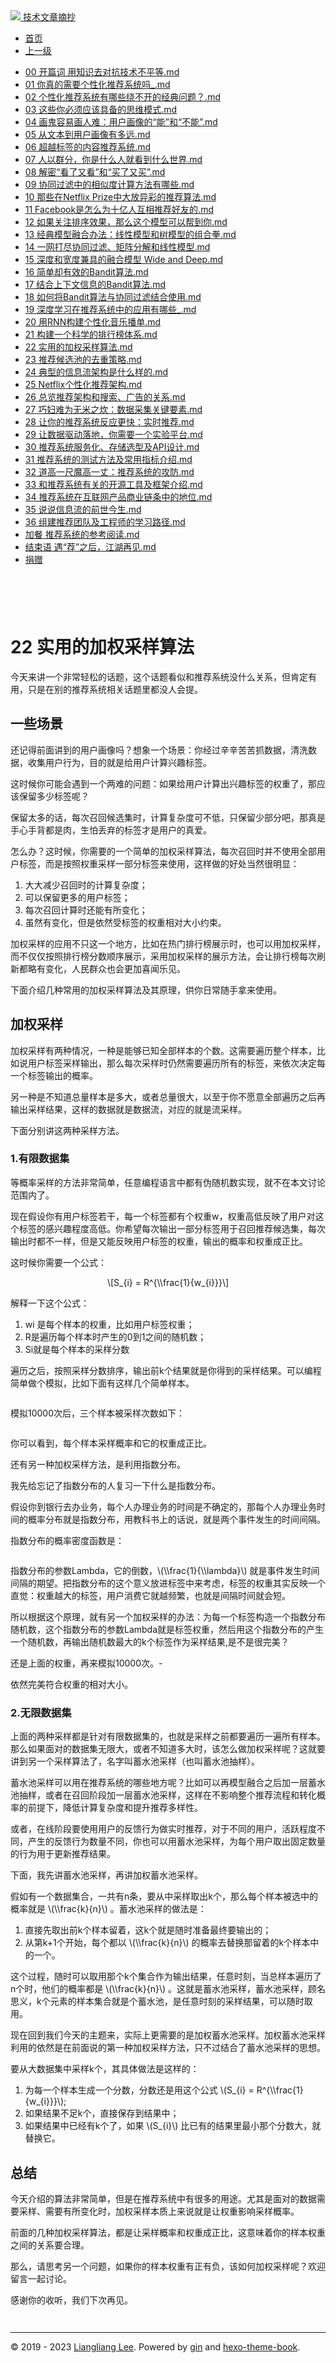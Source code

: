 <!DOCTYPE html>

<html xmlns="http://www.w3.org/1999/xhtml">
<head>
<head>
<meta content="text/html; charset=utf-8" http-equiv="Content-Type"/>
<meta content="width=device-width, initial-scale=1, maximum-scale=1.0, user-scalable=no" name="viewport"/>
<meta content="zh-cn" http-equiv="content-language"/>
<meta content="22 实用的加权采样算法" name="description"/>
<link href="/static/favicon.png" rel="icon"/>
<title>22 实用的加权采样算法 </title>
<link href="/static/index.css" rel="stylesheet"/>
<link href="/static/highlight.min.css" rel="stylesheet"/>
<script src="/static/highlight.min.js"></script>
<meta content="Hexo 4.2.0" name="generator"/>

</head>
<body>
<div class="book-container">
<div class="book-sidebar">
<div class="book-brand">
<a href="/">
<img src="/static/favicon.png"/>
<span>技术文章摘抄</span>
</a>
</div>
<div class="book-menu uncollapsible">
<ul class="uncollapsible">
<li><a class="current-tab" href="/">首页</a></li>
<li><a href="../">上一级</a></li>
</ul>
<ul class="uncollapsible">
<li>
<a class="menu-item" href="/%e4%b8%93%e6%a0%8f/%e6%8e%a8%e8%8d%90%e7%b3%bb%e7%bb%9f%e4%b8%89%e5%8d%81%e5%85%ad%e5%bc%8f/00%20%e5%bc%80%e7%af%87%e8%af%8d%20%e7%94%a8%e7%9f%a5%e8%af%86%e5%8e%bb%e5%af%b9%e6%8a%97%e6%8a%80%e6%9c%af%e4%b8%8d%e5%b9%b3%e7%ad%89.md" id="00 开篇词 用知识去对抗技术不平等.md">00 开篇词 用知识去对抗技术不平等.md</a>
</li>
<li>
<a class="menu-item" href="/%e4%b8%93%e6%a0%8f/%e6%8e%a8%e8%8d%90%e7%b3%bb%e7%bb%9f%e4%b8%89%e5%8d%81%e5%85%ad%e5%bc%8f/01%20%e4%bd%a0%e7%9c%9f%e7%9a%84%e9%9c%80%e8%a6%81%e4%b8%aa%e6%80%a7%e5%8c%96%e6%8e%a8%e8%8d%90%e7%b3%bb%e7%bb%9f%e5%90%97_.md" id="01 你真的需要个性化推荐系统吗_.md">01 你真的需要个性化推荐系统吗_.md</a>
</li>
<li>
<a class="menu-item" href="/%e4%b8%93%e6%a0%8f/%e6%8e%a8%e8%8d%90%e7%b3%bb%e7%bb%9f%e4%b8%89%e5%8d%81%e5%85%ad%e5%bc%8f/02%20%e4%b8%aa%e6%80%a7%e5%8c%96%e6%8e%a8%e8%8d%90%e7%b3%bb%e7%bb%9f%e6%9c%89%e5%93%aa%e4%ba%9b%e7%bb%95%e4%b8%8d%e5%bc%80%e7%9a%84%e7%bb%8f%e5%85%b8%e9%97%ae%e9%a2%98%ef%bc%9f.md" id="02 个性化推荐系统有哪些绕不开的经典问题？.md">02 个性化推荐系统有哪些绕不开的经典问题？.md</a>
</li>
<li>
<a class="menu-item" href="/%e4%b8%93%e6%a0%8f/%e6%8e%a8%e8%8d%90%e7%b3%bb%e7%bb%9f%e4%b8%89%e5%8d%81%e5%85%ad%e5%bc%8f/03%20%e8%bf%99%e4%ba%9b%e4%bd%a0%e5%bf%85%e9%a1%bb%e5%ba%94%e8%af%a5%e5%85%b7%e5%a4%87%e7%9a%84%e6%80%9d%e7%bb%b4%e6%a8%a1%e5%bc%8f.md" id="03 这些你必须应该具备的思维模式.md">03 这些你必须应该具备的思维模式.md</a>
</li>
<li>
<a class="menu-item" href="/%e4%b8%93%e6%a0%8f/%e6%8e%a8%e8%8d%90%e7%b3%bb%e7%bb%9f%e4%b8%89%e5%8d%81%e5%85%ad%e5%bc%8f/04%20%e7%94%bb%e9%ac%bc%e5%ae%b9%e6%98%93%e7%94%bb%e4%ba%ba%e9%9a%be%ef%bc%9a%e7%94%a8%e6%88%b7%e7%94%bb%e5%83%8f%e7%9a%84%e2%80%9c%e8%83%bd%e2%80%9d%e5%92%8c%e2%80%9c%e4%b8%8d%e8%83%bd%e2%80%9d.md" id="04 画鬼容易画人难：用户画像的“能”和“不能”.md">04 画鬼容易画人难：用户画像的“能”和“不能”.md</a>
</li>
<li>
<a class="menu-item" href="/%e4%b8%93%e6%a0%8f/%e6%8e%a8%e8%8d%90%e7%b3%bb%e7%bb%9f%e4%b8%89%e5%8d%81%e5%85%ad%e5%bc%8f/05%20%e4%bb%8e%e6%96%87%e6%9c%ac%e5%88%b0%e7%94%a8%e6%88%b7%e7%94%bb%e5%83%8f%e6%9c%89%e5%a4%9a%e8%bf%9c.md" id="05 从文本到用户画像有多远.md">05 从文本到用户画像有多远.md</a>
</li>
<li>
<a class="menu-item" href="/%e4%b8%93%e6%a0%8f/%e6%8e%a8%e8%8d%90%e7%b3%bb%e7%bb%9f%e4%b8%89%e5%8d%81%e5%85%ad%e5%bc%8f/06%20%e8%b6%85%e8%b6%8a%e6%a0%87%e7%ad%be%e7%9a%84%e5%86%85%e5%ae%b9%e6%8e%a8%e8%8d%90%e7%b3%bb%e7%bb%9f.md" id="06 超越标签的内容推荐系统.md">06 超越标签的内容推荐系统.md</a>
</li>
<li>
<a class="menu-item" href="/%e4%b8%93%e6%a0%8f/%e6%8e%a8%e8%8d%90%e7%b3%bb%e7%bb%9f%e4%b8%89%e5%8d%81%e5%85%ad%e5%bc%8f/07%20%e4%ba%ba%e4%bb%a5%e7%be%a4%e5%88%86%ef%bc%8c%e4%bd%a0%e6%98%af%e4%bb%80%e4%b9%88%e4%ba%ba%e5%b0%b1%e7%9c%8b%e5%88%b0%e4%bb%80%e4%b9%88%e4%b8%96%e7%95%8c.md" id="07 人以群分，你是什么人就看到什么世界.md">07 人以群分，你是什么人就看到什么世界.md</a>
</li>
<li>
<a class="menu-item" href="/%e4%b8%93%e6%a0%8f/%e6%8e%a8%e8%8d%90%e7%b3%bb%e7%bb%9f%e4%b8%89%e5%8d%81%e5%85%ad%e5%bc%8f/08%20%e8%a7%a3%e5%af%86%e2%80%9c%e7%9c%8b%e4%ba%86%e5%8f%88%e7%9c%8b%e2%80%9d%e5%92%8c%e2%80%9c%e4%b9%b0%e4%ba%86%e5%8f%88%e4%b9%b0%e2%80%9d.md" id="08 解密“看了又看”和“买了又买”.md">08 解密“看了又看”和“买了又买”.md</a>
</li>
<li>
<a class="menu-item" href="/%e4%b8%93%e6%a0%8f/%e6%8e%a8%e8%8d%90%e7%b3%bb%e7%bb%9f%e4%b8%89%e5%8d%81%e5%85%ad%e5%bc%8f/09%20%e5%8d%8f%e5%90%8c%e8%bf%87%e6%bb%a4%e4%b8%ad%e7%9a%84%e7%9b%b8%e4%bc%bc%e5%ba%a6%e8%ae%a1%e7%ae%97%e6%96%b9%e6%b3%95%e6%9c%89%e5%93%aa%e4%ba%9b.md" id="09 协同过滤中的相似度计算方法有哪些.md">09 协同过滤中的相似度计算方法有哪些.md</a>
</li>
<li>
<a class="menu-item" href="/%e4%b8%93%e6%a0%8f/%e6%8e%a8%e8%8d%90%e7%b3%bb%e7%bb%9f%e4%b8%89%e5%8d%81%e5%85%ad%e5%bc%8f/10%20%e9%82%a3%e4%ba%9b%e5%9c%a8Netflix%20Prize%e4%b8%ad%e5%a4%a7%e6%94%be%e5%bc%82%e5%bd%a9%e7%9a%84%e6%8e%a8%e8%8d%90%e7%ae%97%e6%b3%95.md" id="10 那些在Netflix Prize中大放异彩的推荐算法.md">10 那些在Netflix Prize中大放异彩的推荐算法.md</a>
</li>
<li>
<a class="menu-item" href="/%e4%b8%93%e6%a0%8f/%e6%8e%a8%e8%8d%90%e7%b3%bb%e7%bb%9f%e4%b8%89%e5%8d%81%e5%85%ad%e5%bc%8f/11%20Facebook%e6%98%af%e6%80%8e%e4%b9%88%e4%b8%ba%e5%8d%81%e4%ba%bf%e4%ba%ba%e4%ba%92%e7%9b%b8%e6%8e%a8%e8%8d%90%e5%a5%bd%e5%8f%8b%e7%9a%84.md" id="11 Facebook是怎么为十亿人互相推荐好友的.md">11 Facebook是怎么为十亿人互相推荐好友的.md</a>
</li>
<li>
<a class="menu-item" href="/%e4%b8%93%e6%a0%8f/%e6%8e%a8%e8%8d%90%e7%b3%bb%e7%bb%9f%e4%b8%89%e5%8d%81%e5%85%ad%e5%bc%8f/12%20%e5%a6%82%e6%9e%9c%e5%85%b3%e6%b3%a8%e6%8e%92%e5%ba%8f%e6%95%88%e6%9e%9c%ef%bc%8c%e9%82%a3%e4%b9%88%e8%bf%99%e4%b8%aa%e6%a8%a1%e5%9e%8b%e5%8f%af%e4%bb%a5%e5%b8%ae%e5%88%b0%e4%bd%a0.md" id="12 如果关注排序效果，那么这个模型可以帮到你.md">12 如果关注排序效果，那么这个模型可以帮到你.md</a>
</li>
<li>
<a class="menu-item" href="/%e4%b8%93%e6%a0%8f/%e6%8e%a8%e8%8d%90%e7%b3%bb%e7%bb%9f%e4%b8%89%e5%8d%81%e5%85%ad%e5%bc%8f/13%20%e7%bb%8f%e5%85%b8%e6%a8%a1%e5%9e%8b%e8%9e%8d%e5%90%88%e5%8a%9e%e6%b3%95%ef%bc%9a%e7%ba%bf%e6%80%a7%e6%a8%a1%e5%9e%8b%e5%92%8c%e6%a0%91%e6%a8%a1%e5%9e%8b%e7%9a%84%e7%bb%84%e5%90%88%e6%8b%b3.md" id="13 经典模型融合办法：线性模型和树模型的组合拳.md">13 经典模型融合办法：线性模型和树模型的组合拳.md</a>
</li>
<li>
<a class="menu-item" href="/%e4%b8%93%e6%a0%8f/%e6%8e%a8%e8%8d%90%e7%b3%bb%e7%bb%9f%e4%b8%89%e5%8d%81%e5%85%ad%e5%bc%8f/14%20%e4%b8%80%e7%bd%91%e6%89%93%e5%b0%bd%e5%8d%8f%e5%90%8c%e8%bf%87%e6%bb%a4%e3%80%81%e7%9f%a9%e9%98%b5%e5%88%86%e8%a7%a3%e5%92%8c%e7%ba%bf%e6%80%a7%e6%a8%a1%e5%9e%8b.md" id="14 一网打尽协同过滤、矩阵分解和线性模型.md">14 一网打尽协同过滤、矩阵分解和线性模型.md</a>
</li>
<li>
<a class="menu-item" href="/%e4%b8%93%e6%a0%8f/%e6%8e%a8%e8%8d%90%e7%b3%bb%e7%bb%9f%e4%b8%89%e5%8d%81%e5%85%ad%e5%bc%8f/15%20%e6%b7%b1%e5%ba%a6%e5%92%8c%e5%ae%bd%e5%ba%a6%e5%85%bc%e5%85%b7%e7%9a%84%e8%9e%8d%e5%90%88%e6%a8%a1%e5%9e%8b%20Wide%20and%20Deep.md" id="15 深度和宽度兼具的融合模型 Wide and Deep.md">15 深度和宽度兼具的融合模型 Wide and Deep.md</a>
</li>
<li>
<a class="menu-item" href="/%e4%b8%93%e6%a0%8f/%e6%8e%a8%e8%8d%90%e7%b3%bb%e7%bb%9f%e4%b8%89%e5%8d%81%e5%85%ad%e5%bc%8f/16%20%e7%ae%80%e5%8d%95%e5%8d%b4%e6%9c%89%e6%95%88%e7%9a%84Bandit%e7%ae%97%e6%b3%95.md" id="16 简单却有效的Bandit算法.md">16 简单却有效的Bandit算法.md</a>
</li>
<li>
<a class="menu-item" href="/%e4%b8%93%e6%a0%8f/%e6%8e%a8%e8%8d%90%e7%b3%bb%e7%bb%9f%e4%b8%89%e5%8d%81%e5%85%ad%e5%bc%8f/17%20%e7%bb%93%e5%90%88%e4%b8%8a%e4%b8%8b%e6%96%87%e4%bf%a1%e6%81%af%e7%9a%84Bandit%e7%ae%97%e6%b3%95.md" id="17 结合上下文信息的Bandit算法.md">17 结合上下文信息的Bandit算法.md</a>
</li>
<li>
<a class="menu-item" href="/%e4%b8%93%e6%a0%8f/%e6%8e%a8%e8%8d%90%e7%b3%bb%e7%bb%9f%e4%b8%89%e5%8d%81%e5%85%ad%e5%bc%8f/18%20%e5%a6%82%e4%bd%95%e5%b0%86Bandit%e7%ae%97%e6%b3%95%e4%b8%8e%e5%8d%8f%e5%90%8c%e8%bf%87%e6%bb%a4%e7%bb%93%e5%90%88%e4%bd%bf%e7%94%a8.md" id="18 如何将Bandit算法与协同过滤结合使用.md">18 如何将Bandit算法与协同过滤结合使用.md</a>
</li>
<li>
<a class="menu-item" href="/%e4%b8%93%e6%a0%8f/%e6%8e%a8%e8%8d%90%e7%b3%bb%e7%bb%9f%e4%b8%89%e5%8d%81%e5%85%ad%e5%bc%8f/19%20%e6%b7%b1%e5%ba%a6%e5%ad%a6%e4%b9%a0%e5%9c%a8%e6%8e%a8%e8%8d%90%e7%b3%bb%e7%bb%9f%e4%b8%ad%e7%9a%84%e5%ba%94%e7%94%a8%e6%9c%89%e5%93%aa%e4%ba%9b_.md" id="19 深度学习在推荐系统中的应用有哪些_.md">19 深度学习在推荐系统中的应用有哪些_.md</a>
</li>
<li>
<a class="menu-item" href="/%e4%b8%93%e6%a0%8f/%e6%8e%a8%e8%8d%90%e7%b3%bb%e7%bb%9f%e4%b8%89%e5%8d%81%e5%85%ad%e5%bc%8f/20%20%e7%94%a8RNN%e6%9e%84%e5%bb%ba%e4%b8%aa%e6%80%a7%e5%8c%96%e9%9f%b3%e4%b9%90%e6%92%ad%e5%8d%95.md" id="20 用RNN构建个性化音乐播单.md">20 用RNN构建个性化音乐播单.md</a>
</li>
<li>
<a class="menu-item" href="/%e4%b8%93%e6%a0%8f/%e6%8e%a8%e8%8d%90%e7%b3%bb%e7%bb%9f%e4%b8%89%e5%8d%81%e5%85%ad%e5%bc%8f/21%20%e6%9e%84%e5%bb%ba%e4%b8%80%e4%b8%aa%e7%a7%91%e5%ad%a6%e7%9a%84%e6%8e%92%e8%a1%8c%e6%a6%9c%e4%bd%93%e7%b3%bb.md" id="21 构建一个科学的排行榜体系.md">21 构建一个科学的排行榜体系.md</a>
</li>
<li>
<a class="menu-item" href="/%e4%b8%93%e6%a0%8f/%e6%8e%a8%e8%8d%90%e7%b3%bb%e7%bb%9f%e4%b8%89%e5%8d%81%e5%85%ad%e5%bc%8f/22%20%e5%ae%9e%e7%94%a8%e7%9a%84%e5%8a%a0%e6%9d%83%e9%87%87%e6%a0%b7%e7%ae%97%e6%b3%95.md" id="22 实用的加权采样算法.md">22 实用的加权采样算法.md</a>
</li>
<li>
<a class="menu-item" href="/%e4%b8%93%e6%a0%8f/%e6%8e%a8%e8%8d%90%e7%b3%bb%e7%bb%9f%e4%b8%89%e5%8d%81%e5%85%ad%e5%bc%8f/23%20%e6%8e%a8%e8%8d%90%e5%80%99%e9%80%89%e6%b1%a0%e7%9a%84%e5%8e%bb%e9%87%8d%e7%ad%96%e7%95%a5.md" id="23 推荐候选池的去重策略.md">23 推荐候选池的去重策略.md</a>
</li>
<li>
<a class="menu-item" href="/%e4%b8%93%e6%a0%8f/%e6%8e%a8%e8%8d%90%e7%b3%bb%e7%bb%9f%e4%b8%89%e5%8d%81%e5%85%ad%e5%bc%8f/24%20%e5%85%b8%e5%9e%8b%e7%9a%84%e4%bf%a1%e6%81%af%e6%b5%81%e6%9e%b6%e6%9e%84%e6%98%af%e4%bb%80%e4%b9%88%e6%a0%b7%e7%9a%84.md" id="24 典型的信息流架构是什么样的.md">24 典型的信息流架构是什么样的.md</a>
</li>
<li>
<a class="menu-item" href="/%e4%b8%93%e6%a0%8f/%e6%8e%a8%e8%8d%90%e7%b3%bb%e7%bb%9f%e4%b8%89%e5%8d%81%e5%85%ad%e5%bc%8f/25%20Netflix%e4%b8%aa%e6%80%a7%e5%8c%96%e6%8e%a8%e8%8d%90%e6%9e%b6%e6%9e%84.md" id="25 Netflix个性化推荐架构.md">25 Netflix个性化推荐架构.md</a>
</li>
<li>
<a class="menu-item" href="/%e4%b8%93%e6%a0%8f/%e6%8e%a8%e8%8d%90%e7%b3%bb%e7%bb%9f%e4%b8%89%e5%8d%81%e5%85%ad%e5%bc%8f/26%20%e6%80%bb%e8%a7%88%e6%8e%a8%e8%8d%90%e6%9e%b6%e6%9e%84%e5%92%8c%e6%90%9c%e7%b4%a2%e3%80%81%e5%b9%bf%e5%91%8a%e7%9a%84%e5%85%b3%e7%b3%bb.md" id="26 总览推荐架构和搜索、广告的关系.md">26 总览推荐架构和搜索、广告的关系.md</a>
</li>
<li>
<a class="menu-item" href="/%e4%b8%93%e6%a0%8f/%e6%8e%a8%e8%8d%90%e7%b3%bb%e7%bb%9f%e4%b8%89%e5%8d%81%e5%85%ad%e5%bc%8f/27%20%e5%b7%a7%e5%a6%87%e9%9a%be%e4%b8%ba%e6%97%a0%e7%b1%b3%e4%b9%8b%e7%82%8a%ef%bc%9a%e6%95%b0%e6%8d%ae%e9%87%87%e9%9b%86%e5%85%b3%e9%94%ae%e8%a6%81%e7%b4%a0.md" id="27 巧妇难为无米之炊：数据采集关键要素.md">27 巧妇难为无米之炊：数据采集关键要素.md</a>
</li>
<li>
<a class="menu-item" href="/%e4%b8%93%e6%a0%8f/%e6%8e%a8%e8%8d%90%e7%b3%bb%e7%bb%9f%e4%b8%89%e5%8d%81%e5%85%ad%e5%bc%8f/28%20%e8%ae%a9%e4%bd%a0%e7%9a%84%e6%8e%a8%e8%8d%90%e7%b3%bb%e7%bb%9f%e5%8f%8d%e5%ba%94%e6%9b%b4%e5%bf%ab%ef%bc%9a%e5%ae%9e%e6%97%b6%e6%8e%a8%e8%8d%90.md" id="28 让你的推荐系统反应更快：实时推荐.md">28 让你的推荐系统反应更快：实时推荐.md</a>
</li>
<li>
<a class="menu-item" href="/%e4%b8%93%e6%a0%8f/%e6%8e%a8%e8%8d%90%e7%b3%bb%e7%bb%9f%e4%b8%89%e5%8d%81%e5%85%ad%e5%bc%8f/29%20%e8%ae%a9%e6%95%b0%e6%8d%ae%e9%a9%b1%e5%8a%a8%e8%90%bd%e5%9c%b0%ef%bc%8c%e4%bd%a0%e9%9c%80%e8%a6%81%e4%b8%80%e4%b8%aa%e5%ae%9e%e9%aa%8c%e5%b9%b3%e5%8f%b0.md" id="29 让数据驱动落地，你需要一个实验平台.md">29 让数据驱动落地，你需要一个实验平台.md</a>
</li>
<li>
<a class="menu-item" href="/%e4%b8%93%e6%a0%8f/%e6%8e%a8%e8%8d%90%e7%b3%bb%e7%bb%9f%e4%b8%89%e5%8d%81%e5%85%ad%e5%bc%8f/30%20%e6%8e%a8%e8%8d%90%e7%b3%bb%e7%bb%9f%e6%9c%8d%e5%8a%a1%e5%8c%96%e3%80%81%e5%ad%98%e5%82%a8%e9%80%89%e5%9e%8b%e5%8f%8aAPI%e8%ae%be%e8%ae%a1.md" id="30 推荐系统服务化、存储选型及API设计.md">30 推荐系统服务化、存储选型及API设计.md</a>
</li>
<li>
<a class="menu-item" href="/%e4%b8%93%e6%a0%8f/%e6%8e%a8%e8%8d%90%e7%b3%bb%e7%bb%9f%e4%b8%89%e5%8d%81%e5%85%ad%e5%bc%8f/31%20%e6%8e%a8%e8%8d%90%e7%b3%bb%e7%bb%9f%e7%9a%84%e6%b5%8b%e8%af%95%e6%96%b9%e6%b3%95%e5%8f%8a%e5%b8%b8%e7%94%a8%e6%8c%87%e6%a0%87%e4%bb%8b%e7%bb%8d.md" id="31 推荐系统的测试方法及常用指标介绍.md">31 推荐系统的测试方法及常用指标介绍.md</a>
</li>
<li>
<a class="menu-item" href="/%e4%b8%93%e6%a0%8f/%e6%8e%a8%e8%8d%90%e7%b3%bb%e7%bb%9f%e4%b8%89%e5%8d%81%e5%85%ad%e5%bc%8f/32%20%e9%81%93%e9%ab%98%e4%b8%80%e5%b0%ba%e9%ad%94%e9%ab%98%e4%b8%80%e4%b8%88%ef%bc%9a%e6%8e%a8%e8%8d%90%e7%b3%bb%e7%bb%9f%e7%9a%84%e6%94%bb%e9%98%b2.md" id="32 道高一尺魔高一丈：推荐系统的攻防.md">32 道高一尺魔高一丈：推荐系统的攻防.md</a>
</li>
<li>
<a class="menu-item" href="/%e4%b8%93%e6%a0%8f/%e6%8e%a8%e8%8d%90%e7%b3%bb%e7%bb%9f%e4%b8%89%e5%8d%81%e5%85%ad%e5%bc%8f/33%20%e5%92%8c%e6%8e%a8%e8%8d%90%e7%b3%bb%e7%bb%9f%e6%9c%89%e5%85%b3%e7%9a%84%e5%bc%80%e6%ba%90%e5%b7%a5%e5%85%b7%e5%8f%8a%e6%a1%86%e6%9e%b6%e4%bb%8b%e7%bb%8d.md" id="33 和推荐系统有关的开源工具及框架介绍.md">33 和推荐系统有关的开源工具及框架介绍.md</a>
</li>
<li>
<a class="menu-item" href="/%e4%b8%93%e6%a0%8f/%e6%8e%a8%e8%8d%90%e7%b3%bb%e7%bb%9f%e4%b8%89%e5%8d%81%e5%85%ad%e5%bc%8f/34%20%e6%8e%a8%e8%8d%90%e7%b3%bb%e7%bb%9f%e5%9c%a8%e4%ba%92%e8%81%94%e7%bd%91%e4%ba%a7%e5%93%81%e5%95%86%e4%b8%9a%e9%93%be%e6%9d%a1%e4%b8%ad%e7%9a%84%e5%9c%b0%e4%bd%8d.md" id="34 推荐系统在互联网产品商业链条中的地位.md">34 推荐系统在互联网产品商业链条中的地位.md</a>
</li>
<li>
<a class="menu-item" href="/%e4%b8%93%e6%a0%8f/%e6%8e%a8%e8%8d%90%e7%b3%bb%e7%bb%9f%e4%b8%89%e5%8d%81%e5%85%ad%e5%bc%8f/35%20%e8%af%b4%e8%af%b4%e4%bf%a1%e6%81%af%e6%b5%81%e7%9a%84%e5%89%8d%e4%b8%96%e4%bb%8a%e7%94%9f.md" id="35 说说信息流的前世今生.md">35 说说信息流的前世今生.md</a>
</li>
<li>
<a class="menu-item" href="/%e4%b8%93%e6%a0%8f/%e6%8e%a8%e8%8d%90%e7%b3%bb%e7%bb%9f%e4%b8%89%e5%8d%81%e5%85%ad%e5%bc%8f/36%20%e7%bb%84%e5%bb%ba%e6%8e%a8%e8%8d%90%e5%9b%a2%e9%98%9f%e5%8f%8a%e5%b7%a5%e7%a8%8b%e5%b8%88%e7%9a%84%e5%ad%a6%e4%b9%a0%e8%b7%af%e5%be%84.md" id="36 组建推荐团队及工程师的学习路径.md">36 组建推荐团队及工程师的学习路径.md</a>
</li>
<li>
<a class="menu-item" href="/%e4%b8%93%e6%a0%8f/%e6%8e%a8%e8%8d%90%e7%b3%bb%e7%bb%9f%e4%b8%89%e5%8d%81%e5%85%ad%e5%bc%8f/%e5%8a%a0%e9%a4%90%20%e6%8e%a8%e8%8d%90%e7%b3%bb%e7%bb%9f%e7%9a%84%e5%8f%82%e8%80%83%e9%98%85%e8%af%bb.md" id="加餐 推荐系统的参考阅读.md">加餐 推荐系统的参考阅读.md</a>
</li>
<li>
<a class="menu-item" href="/%e4%b8%93%e6%a0%8f/%e6%8e%a8%e8%8d%90%e7%b3%bb%e7%bb%9f%e4%b8%89%e5%8d%81%e5%85%ad%e5%bc%8f/%e7%bb%93%e6%9d%9f%e8%af%ad%20%e9%81%87%e2%80%9c%e8%8d%90%e2%80%9d%e4%b9%8b%e5%90%8e%ef%bc%8c%e6%b1%9f%e6%b9%96%e5%86%8d%e8%a7%81.md" id="结束语 遇“荐”之后，江湖再见.md">结束语 遇“荐”之后，江湖再见.md</a>
</li>
<li><a href="/assets/捐赠.md">捐赠</a></li>
</ul>
</div>
</div>
<div class="sidebar-toggle" onclick="sidebar_toggle()" onmouseleave="remove_inner()" onmouseover="add_inner()">
<div class="sidebar-toggle-inner"></div>
</div>
<div class="off-canvas-content">
<div class="columns">
<div class="column col-12 col-lg-12">
<div class="book-navbar">
<header class="navbar">
<section class="navbar-section">
<a onclick="open_sidebar()">
<i class="icon icon-menu"></i>
</a>
</section>
</header>
</div>
<div class="book-content" style="max-width: 960px; margin: 0 auto;
    overflow-x: auto;
    overflow-y: hidden;">
<div class="book-post">

<p align="center" id="tip"></p>
<h1 class="title" data-id="22 实用的加权采样算法" id="title">22 实用的加权采样算法</h1>
<div><p>今天来讲一个非常轻松的话题，这个话题看似和推荐系统没什么关系，但肯定有用，只是在别的推荐系统相关话题里都没人会提。</p>
<h2 id="一些场景">一些场景</h2>
<p>还记得前面讲到的用户画像吗？想象一个场景：你经过辛辛苦苦抓数据，清洗数据，收集用户行为，目的就是给用户计算兴趣标签。</p>
<p>这时候你可能会遇到一个两难的问题：如果给用户计算出兴趣标签的权重了，那应该保留多少标签呢？</p>
<p>保留太多的话，每次召回候选集时，计算复杂度可不低，只保留少部分吧，那真是手心手背都是肉，生怕丢弃的标签才是用户的真爱。</p>
<p>怎么办？这时候，你需要的一个简单的加权采样算法，每次召回时并不使用全部用户标签，而是按照权重采样一部分标签来使用，这样做的好处当然很明显：</p>
<ol>
<li>大大减少召回时的计算复杂度；</li>
<li>可以保留更多的用户标签；</li>
<li>每次召回计算时还能有所变化；</li>
<li>虽然有变化，但是依然受标签的权重相对大小约束。</li>
</ol>
<p>加权采样的应用不只这一个地方，比如在热门排行榜展示时，也可以用加权采样，而不仅仅按照排行榜分数顺序展示，采用加权采样的展示方法，会让排行榜每次刷新都略有变化，人民群众也会更加喜闻乐见。</p>
<p>下面介绍几种常用的加权采样算法及其原理，供你日常随手拿来使用。</p>
<h2 id="加权采样">加权采样</h2>
<p>加权采样有两种情况，一种是能够已知全部样本的个数。这需要遍历整个样本，比如说用户标签采样输出，那么每次采样时仍然需要遍历所有的标签，来依次决定每一个标签输出的概率。</p>
<p>另一种是不知道总量样本是多大，或者总量很大，以至于你不愿意全部遍历之后再输出采样结果，这样的数据就是数据流，对应的就是流采样。</p>
<p>下面分别讲这两种采样方法。</p>
<h3 id="1-有限数据集">1.有限数据集</h3>
<p>等概率采样的方法非常简单，任意编程语言中都有伪随机数实现，就不在本文讨论范围内了。</p>
<p>现在假设你有用户标签若干，每一个标签都有个权重w，权重高低反映了用户对这个标签的感兴趣程度高低。你希望每次输出一部分标签用于召回推荐候选集，每次输出时都不一样，但是又能反映用户标签的权重，输出的概率和权重成正比。</p>
<p>这时候你需要一个公式：</p>
<p><span class="math display">\[S_{i} = R^{\\frac{1}{w_{i}}}\]</span></p><p>解释一下这个公式：</p>
<ol>
<li>wi 是每个样本的权重，比如用户标签权重；</li>
<li>R是遍历每个样本时产生的0到1之间的随机数；</li>
<li>Si就是每个样本的采样分数</li>
</ol>
<p>遍历之后，按照采样分数排序，输出前k个结果就是你得到的采样结果。可以编程简单做个模拟，比如下面有这样几个简单样本。</p>
<p><img alt="" src="assets/70e81cc194a14ba091a91ecb8bf2477e.png"/></p>
<p>模拟10000次后，三个样本被采样次数如下：</p>
<p><img alt="" src="assets/dc701147b5785fd40ad7205364feeb27.png"/></p>
<p>你可以看到，每个样本采样概率和它的权重成正比。</p>
<p>还有另一种加权采样方法，是利用指数分布。</p>
<p>我先给忘记了指数分布的人复习一下什么是指数分布。</p>
<p>假设你到银行去办业务，每个人办理业务的时间是不确定的，那每个人办理业务时间的概率分布就是指数分布，用教科书上的话说，就是两个事件发生的时间间隔。</p>
<p>指数分布的概率密度函数是：</p>
<p><img alt="" src="assets/9894def1fc772650414574cbfbd55170.png"/></p>
<p>指数分布的参数Lambda，它的倒数，<span class="math inline">\(\\frac{1}{\\lambda}\)</span> 就是事件发生时间间隔的期望。把指数分布的这个意义放进标签中来考虑，标签的权重其实反映一个直觉：权重越大的标签，用户消费它就越频繁，也就是间隔时间就会短。</p>
<p>所以根据这个原理，就有另一个加权采样的办法：为每一个标签构造一个指数分布随机数，这个指数分布的参数Lambda就是标签权重，然后用这个指数分布的产生一个随机数，再输出随机数最大的k个标签作为采样结果,是不是很完美？</p>
<p>还是上面的权重，再来模拟10000次。-
<img alt="" src="assets/468fcee6b610b57649a62ad9904e75df.png"/></p>
<p>依然完美符合权重的相对大小。</p>
<h3 id="2-无限数据集">2.无限数据集</h3>
<p>上面的两种采样都是针对有限数据集的，也就是采样之前都要遍历一遍所有样本。那么如果面对的数据集无限大，或者不知道多大时，该怎么做加权采样呢？这就要讲到另一个采样算法了，名字叫蓄水池采样（也叫蓄水池抽样）。</p>
<p>蓄水池采样可以用在推荐系统的哪些地方呢？比如可以再模型融合之后加一层蓄水池抽样，或者在召回阶段加一层蓄水池采样，这样在不影响整个推荐流程和转化概率的前提下，降低计算复杂度和提升推荐多样性。</p>
<p>或者，在线阶段要使用用户的反馈行为做实时推荐，对于不同的用户，活跃程度不同，产生的反馈行为数量不同，你也可以用蓄水池采样，为每个用户取出固定数量的行为用于更新推荐结果。</p>
<p>下面，我先讲蓄水池采样，再讲加权蓄水池采样。</p>
<p>假如有一个数据集合，一共有n条，要从中采样取出k个，那么每个样本被选中的概率就是 <span class="math inline">\(\\frac{k}{n}\)</span> 。蓄水池采样的做法是：</p>
<ol>
<li>直接先取出前k个样本留着，这k个就是随时准备最终要输出的；</li>
<li>从第k+1个开始，每个都以 <span class="math inline">\(\\frac{k}{n}\)</span> 的概率去替换那留着的k个样本中的一个。</li>
</ol>
<p>这个过程，随时可以取用那个k个集合作为输出结果，任意时刻，当总样本遍历了n个时，他们的概率都是 <span class="math inline">\(\\frac{k}{n}\)</span> 。这就是蓄水池采样，蓄水池采样，顾名思义，k个元素的样本集合就是个蓄水池，是任意时刻的采样结果，可以随时取用。</p>
<p>现在回到我们今天的主题来，实际上更需要的是加权蓄水池采样。加权蓄水池采样利用的依然是在前面说的第一种加权采样方法，只不过结合了蓄水池采样的思想。</p>
<p>要从大数据集中采样k个，其具体做法是这样的：</p>
<ol>
<li>为每一个样本生成一个分数，分数还是用这个公式 <span class="math inline">\(S_{i} = R^{\\frac{1}{w_{i}}}\)</span>;</li>
<li>如果结果不足k个，直接保存到结果中；</li>
<li>如果结果中已经有k个了，如果 <span class="math inline">\(S_{i}\)</span> 比已有的结果里最小那个分数大，就替换它。</li>
</ol>
<h2 id="总结">总结</h2>
<p>今天介绍的算法非常简单，但是在推荐系统中有很多的用途。尤其是面对的数据需要采样、需要有所变化时，加权采样本质上来说就是让权重影响采样概率。</p>
<p>前面的几种加权采样算法，都是让采样概率和权重成正比，这意味着你的样本权重之间的关系要合理。</p>
<p>那么，请思考另一个问题，如果你的样本权重有正有负，该如何加权采样呢？欢迎留言一起讨论。</p>
<p>感谢你的收听，我们下次再见。</p>
<p><img alt="" src="assets/873b086966136189db14874181823fb0.jpg"/></p>
</div>
</div>
<div>
<div id="prePage" style="float: left">
</div>
<div id="nextPage" style="float: right">
</div>
</div>
</div>
</div>
</div>
<div class="copyright">
<hr/>
<p>© 2019 - 2023 <a href="/cdn-cgi/l/email-protection#b1dddddd888580808186f1d6dcd0d8dd9fd2dedc" target="_blank">Liangliang Lee</a>.
                    Powered by <a href="https://github.com/gin-gonic/gin" target="_blank">gin</a> and <a href="https://github.com/kaiiiz/hexo-theme-book" target="_blank">hexo-theme-book</a>.</p>
</div>
</div>
<a class="off-canvas-overlay" onclick="hide_canvas()"></a>
</div>
<script>(function(){function c(){var b=a.contentDocument||a.contentWindow.document;if(b){var d=b.createElement('script');d.innerHTML="window.__CF$cv$params={r:'8f0d318019c15dda',t:'MTczNDAwMTA0NC4wMDAwMDA='};var a=document.createElement('script');a.nonce='';a.src='/cdn-cgi/challenge-platform/scripts/jsd/main.js';document.getElementsByTagName('head')[0].appendChild(a);";b.getElementsByTagName('head')[0].appendChild(d)}}if(document.body){var a=document.createElement('iframe');a.height=1;a.width=1;a.style.position='absolute';a.style.top=0;a.style.left=0;a.style.border='none';a.style.visibility='hidden';document.body.appendChild(a);if('loading'!==document.readyState)c();else if(window.addEventListener)document.addEventListener('DOMContentLoaded',c);else{var e=document.onreadystatechange||function(){};document.onreadystatechange=function(b){e(b);'loading'!==document.readyState&&(document.onreadystatechange=e,c())}}}})();</script></body>

<script src="/static/index.js"></script>
</head></html>